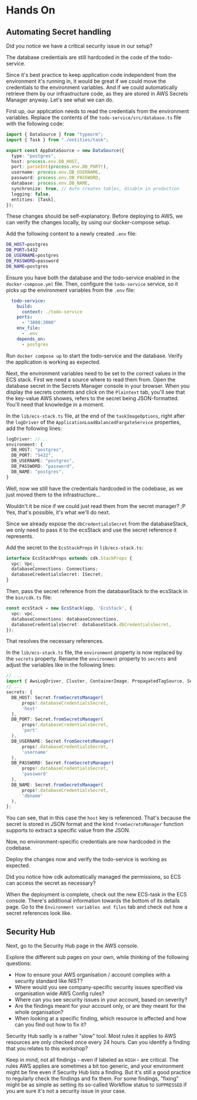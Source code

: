 # Hands On


## Automating Secret handling

Did you notice we have a critical security issue in our setup?

The database credentials are still hardcoded in the code of the todo-service.

Since it's best practice to keep application code independent from the environment it's running in, it would be great if we could move the credentials to the environment variables. And if we could automatically retrieve them by our infrastructure code, as they are stored in AWS Secrets Manager anyway. Let's see what we can do.

First up, our application needs to read the credentials from the environment variables.
Replace the contents of the `todo-service/src/database.ts` file with the following code:

```typescript
import { DataSource } from "typeorm";
import { Task } from "./entities/task";

export const AppDataSource = new DataSource({
  type: "postgres",
  host: process.env.DB_HOST,
  port: parseInt(process.env.DB_PORT!),
  username: process.env.DB_USERNAME,
  password: process.env.DB_PASSWORD,
  database: process.env.DB_NAME,
  synchronize: true, // Auto creates tables, disable in production
  logging: false,
  entities: [Task],
});
```

These changes should be self-explanatory.
Before deploying to AWS, we can verify the changes locally, by using our docker-compose setup.

Add the following content to a newly created `.env` file:

```sh
DB_HOST=postgres
DB_PORT=5432
DB_USERNAME=postgres
DB_PASSWORD=password
DB_NAME=postgres
```

Ensure you have both the database and the todo-service enabled in the `docker-compose.yml` file.
Then, configure the `todo-service` service, so it picks up the environment variables from the `.env` file:

```yaml
  todo-service:
    build:
      context: ./todo-service
    ports:
      - "3000:3000"
    env_file:
      - .env
    depends_on:
      - postgres
```

Run `docker compose up` to start the todo-service and the database.
Verify the application is working as expected.

Next, the environment variables need to be set to the correct values in the ECS stack.
First we need a source where to read them from.
Open the database secret in the Secrets Manager console in your browser.
When you display the secrets contents and click on the `Plaintext` tab, you'll see that the key-value AWS showes, refers to the secret being JSON-formatted.
You'll need that knowledge in a moment.

In the `lib/ecs-stack.ts` file, at the end of the `taskImageOptions`, right after the `logDriver` of the `ApplicationLoadBalancedFargateService` properties, add the following lines:

```typescript
logDriver: //...
environment: {
  DB_HOST: "postgres",
  DB_PORT: "5432",
  DB_USERNAME: "postgres",
  DB_PASSWORD: "password",
  DB_NAME: "postgres",
}
```

Well, now we still have the credentials hardcoded in the codebase, as we just moved them to the infrastructure...

Wouldn't it be nice if we could just read them from the secret manager? ;P
Yes, that's possible, it's what we'll do next.

Since we already expose the `dbCredentialsSecret` from the databaseStack, we only need to pass it to the ecsStack and use the secret reference it represents.

Add the secret to the `EcsStackProps` in `lib/ecs-stack.ts`:

```typescript
interface EcsStackProps extends cdk.StackProps {
  vpc: Vpc;
  databaseConnections: Connections;
  databaseCredentialsSecret: ISecret;
}
```

Then, pass the secret reference from the databaseStack to the ecsStack in the `bin/cdk.ts` file:

```typescript
const ecsStack = new EcsStack(app, 'EcsStack', {
  vpc: vpc,
  databaseConnections: databaseConnections,
  databaseCredentialsSecret: databaseStack.dbCredentialsSecret,
});
```

That resolves the necessary references.

In the `lib/ecs-stack.ts` file, the `environment` property is now replaced by the `secrets` property.
Rename the `environment` property to `secrets` and adjust the variables like in the following lines:
```typescript
// ...
import { AwsLogDriver, Cluster, ContainerImage, PropagatedTagSource, Secret } from "aws-cdk-lib/aws-ecs";
// ...
secrets: {
  DB_HOST: Secret.fromSecretsManager(
      props!.databaseCredentialsSecret,
      'host'
  ),
  DB_PORT: Secret.fromSecretsManager(
      props!.databaseCredentialsSecret,
      'port'
  ),
  DB_USERNAME: Secret.fromSecretsManager(
      props!.databaseCredentialsSecret,
      'username'
  ),
  DB_PASSWORD: Secret.fromSecretsManager(
      props!.databaseCredentialsSecret,
      'password'
  ),
  DB_NAME: Secret.fromSecretsManager(
      props!.databaseCredentialsSecret,
      'dbname'
  ),
};
```

You can see, that in this case the `host` key is referenced. That's because the secret is stored in JSON format and the kind `fromSecretsManager` function supports to extract a specific value from the JSON.

Now, no environment-specific credentials are now hardcoded in the codebase.

Deploy the changes now and verify the todo-service is working as expected.

Did you notice how cdk automatically managed the permissions, so ECS can access the secret as necessary?

When the deployment is complete, check out the new ECS-task in the ECS console.
There's additional information towards the bottom of its details page.
Go to the `Environment variables and files` tab and check out how a secret references look like.


## Security Hub

Next, go to the Security Hub page in the AWS console.

Explore the different sub pages on your own, while thinking of the following questions:
- How to ensure your AWS organisation / account complies with a security standard like NIST?
- Where would you see company-specific security issues specified via organisation wide AWS Config rules?
- Where can you see security issues in your account, based on severity?
- Are the findings meant for your account only, or are they meant for the whole organisation?
- When looking at a specific finding, which resource is affected and how can you find out how to fix it?

Security Hub sadly is a rather "slow" tool. Most rules it applies to AWS resources are only checked once every 24 hours.
Can you identify a finding that you relates to this workshop?

Keep in mind, not all findings - even if labeled as `HIGH` - are critical. The rules AWS applies are sometimes a bit too generic, and your environment might be fine even if Security Hub lists a finding.
But it's still a good practice to regularly check the findings and fix them.
For some findings, "fixing" might be as simple as setting its so-called Workflow status to `SUPPRESSED` if you are sure it's not a security issue in your case.
